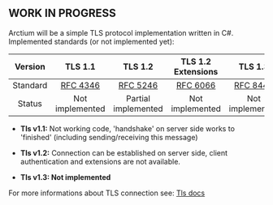 ## WORK IN PROGRESS
Arctium will be a simple TLS protocol implementation written in C#. 
Implemented standards (or not implemented yet):

|Version | TLS 1.1 | TLS 1.2 |TLS 1.2 Extensions| TLS 1.3|
|:--------:|:---------:|:-----------------:|:-------------:|:--------:|
|Standard |[RFC 4346]  |[RFC 5246]         |[RFC 6066]     |[RFC 8446]|
|Status|Not implemented|Partial implemented|Not implemented|Not implemented|

- **Tls v1.1:** Not working code, 'handshake' on server side works to 'finished' (including sending/receiving this message)

- **Tls v1.2:** Connection can be established on server side, client authentication and extensions are not available.
  
- **Tls v1.3:  Not implemented**


For more informations about TLS connection see: [Tls docs]

[RFC 4346]:<https://www.ietf.org/rfc/rfc4346.txt>
[RFC 5246]:<https://www.ietf.org/rfc/rfc5246.txt>
[RFC 6066]:<https://tools.ietf.org/html/rfc6066>
[RFC 8446]:<https://tools.ietf.org/html/rfc8446>
[Tls docs]:<docs/Connection/Tls/>